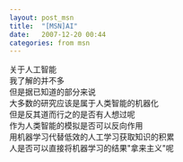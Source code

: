 ```yaml
---
layout: post_msn
title:  "[MSN]AI"
date:   2007-12-20 00:44
categories: from msn
---
```

关于人工智能  
我了解的并不多  
但是据已知道的部分来说  
大多数的研究应该是属于人类智能的机器化  
但是反其道而行之的是否有人想过呢  
作为人类智能的模拟是否可以反向作用  
用机器学习代替低效的人工学习获取知识的积累  
人是否可以直接将机器学习的结果"拿来主义"呢  
